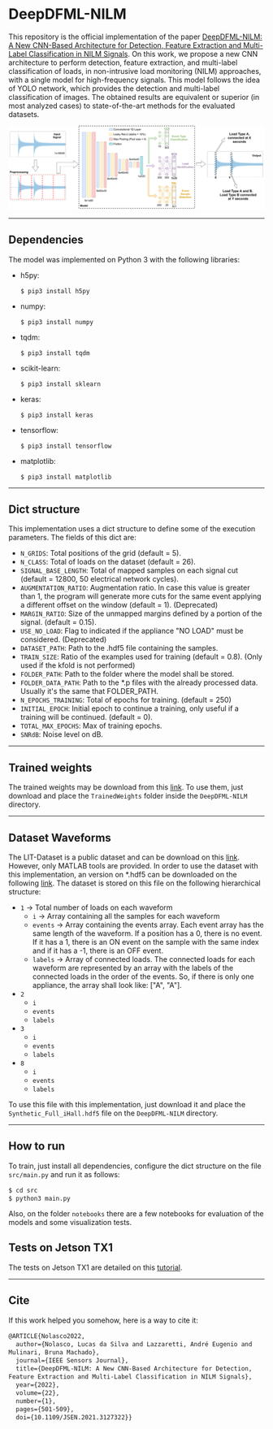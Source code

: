# DeepDFML-NILM

This repository is the official implementation of the paper [DeepDFML-NILM: A New CNN-Based Architecture for Detection, Feature Extraction and Multi-Label Classification in NILM Signals](https://ieeexplore.ieee.org/abstract/document/9611234). On this work, we propose a new CNN architecture to perform detection, feature extraction, and multi-label classification of loads, in non-intrusive load monitoring (NILM) approaches, with a single model for high-frequency signals. This model follows the idea of YOLO network, which provides the detection and multi-label classification of images. The obtained results are equivalent or superior (in most analyzed cases) to state-of-the-art methods for the evaluated datasets.

![Architecture](.images/architecture.png)

---

## Dependencies

The model was implemented on Python 3 with the following libraries:

- h5py:

    ```
    $ pip3 install h5py
    ```

- numpy:
    ```
    $ pip3 install numpy
    ```

- tqdm:
    ```
    $ pip3 install tqdm
    ```

- scikit-learn:
    ```
    $ pip3 install sklearn
    ```

- keras:
    ```
    $ pip3 install keras
    ```

- tensorflow:
    ```
    $ pip3 install tensorflow
    ```

- matplotlib:
    ```
    $ pip3 install matplotlib
    ```

---

## Dict structure

This implementation uses a dict structure to define some of the execution parameters. The fields of this dict are:

* `N_GRIDS`: Total positions of the grid (default = 5).
* `N_CLASS`: Total of loads on the dataset (default = 26).
* `SIGNAL_BASE_LENGTH`: Total of mapped samples on each signal cut (default = 12800, 50 electrical network cycles).
* `AUGMENTATION_RATIO`: Augmentation ratio. In case this value is greater than 1, the program will generate more cuts for the same event applying a different offset on the window (default = 1). (Deprecated)
* `MARGIN_RATIO`: Size of the unmapped margins defined by a portion of the signal. (default = 0.15).
* `USE_NO_LOAD`: Flag to indicated if the appliance "NO LOAD" must be considered. (Deprecated)
* `DATASET_PATH`: Path to the .hdf5 file containing the samples.
* `TRAIN_SIZE`: Ratio of the examples used for training (default = 0.8). (Only used if the kfold is not performed)
* `FOLDER_PATH`: Path to the folder where the model shall be stored.
* `FOLDER_DATA_PATH`: Path to the *.p files with the already processed data. Usually it's the same that FOLDER_PATH.
* `N_EPOCHS_TRAINING`: Total of epochs for training. (default = 250)
* `INITIAL_EPOCH`: Initial epoch to continue a training, only useful if a training will be continued. (default = 0).
* `TOTAL_MAX_EPOCHS`: Max of training epochs.
* `SNRdB`: Noise level on dB.

---

## Trained weights

The trained weights may be download from this [link](https://drive.google.com/file/d/18lcnLgRms-Sb_AovSSFTFTPKWgKu5V8Y/view?usp=sharing). To use them, just download and place the `TrainedWeights` folder inside the `DeepDFML-NILM` directory.

---

## Dataset Waveforms

The LIT-Dataset is a public dataset and can be download on this [link](http://dainf.ct.utfpr.edu.br/~douglas/LIT_Dataset/index.html). However, only MATLAB tools are provided. In order to use the dataset with this implementation, an version on *.hdf5 can be downloaded on the following [link](https://drive.google.com/file/d/10NL9S8BYioj1U1_phCEoKX4WWRQoBuYW/view?usp=sharing). The dataset is stored on this file on the following hierarchical structure:

- `1` -> Total number of loads on each waveform
    - `i` -> Array containing all the samples for each waveform
    - `events` -> Array containing the events array. Each event array has the same length of the waveform. If a position has a 0, there is no event. If it has a 1, there is an ON event on the sample with the same index and if it has a -1, there is an OFF event.
    - `labels` -> Array of connected loads. The connected loads for each waveform are represented by an array with the labels of the connected loads in the order of the events. So, if there is only one appliance, the array shall look like: ["A", "A"].
- `2`
    - `i`
    - `events`
    - `labels`
- `3`
    - `i`
    - `events`
    - `labels`
- `8`
    - `i`
    - `events`
    - `labels`

To use this file with this implementation, just download it and place the `Synthetic_Full_iHall.hdf5` file on the `DeepDFML-NILM` directory.

---

## How to run

To train, just install all dependencies, configure the dict structure on the file `src/main.py` and run it as follows:

```
$ cd src
$ python3 main.py
```

Also, on the folder `notebooks` there are a few notebooks for evaluation of the models and some visualization tests.

## Tests on Jetson TX1

The tests on Jetson TX1 are detailed on this [tutorial](EmbeddedSystem.md).

---

## Cite

If this work helped you somehow, here is a way to cite it:

```
@ARTICLE{Nolasco2022,
  author={Nolasco, Lucas da Silva and Lazzaretti, André Eugenio and Mulinari, Bruna Machado},
  journal={IEEE Sensors Journal}, 
  title={DeepDFML-NILM: A New CNN-Based Architecture for Detection, Feature Extraction and Multi-Label Classification in NILM Signals}, 
  year={2022},
  volume={22},
  number={1},
  pages={501-509},
  doi={10.1109/JSEN.2021.3127322}}
```
